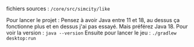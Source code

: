 fichiers sources : ```/core/src/simcity/like```

Pour lancer le projet : 
Pensez à avoir Java entre 11 et 18, au dessus ça fonctionne plus et en dessus j'ai pas essayé. Mais préférez Java 18. Pour voir la version :  ```java --version```
Ensuite pour lancer le jeu : ```./gradlew desktop:run```